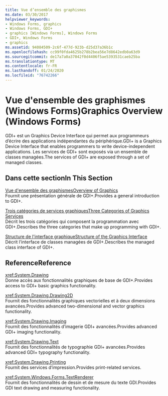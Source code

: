 ```yaml
---
title: Vue d’ensemble des graphismes
ms.date: 03/30/2017
helpviewer_keywords:
- Windows Forms, graphics
- Windows Forms, GDI+
- graphics [Windows Forms], Windows Forms
- GDI+, Windows Forms
- graphics
ms.assetid: 94084509-2c6f-477d-923b-d25d37a36b1c
ms.openlocfilehash: cc99f0fda4625b278b2bea56e7d8642edb0a63d9
ms.sourcegitcommit: de17a7a0a37042f0d4406f5ae5393531caeb25ba
ms.translationtype: MT
ms.contentlocale: fr-FR
ms.lasthandoff: 01/24/2020
ms.locfileid: "76742266"
---
```

# <a name="graphics-overview-windows-forms"></a><span data-ttu-id="c9416-102">Vue d'ensemble des graphismes (Windows Forms)</span><span class="sxs-lookup"><span data-stu-id="c9416-102">Graphics Overview (Windows Forms)</span></span>
<span data-ttu-id="c9416-103">GDI+ est un Graphics Device Interface qui permet aux programmeurs d’écrire des applications indépendantes du périphérique.</span><span class="sxs-lookup"><span data-stu-id="c9416-103">GDI+ is a Graphics Device Interface that enables programmers to write device-independent applications.</span></span> <span data-ttu-id="c9416-104">Les services de GDI+ sont exposés via un ensemble de classes managées.</span><span class="sxs-lookup"><span data-stu-id="c9416-104">The services of GDI+ are exposed through a set of managed classes.</span></span>  
  
## <a name="in-this-section"></a><span data-ttu-id="c9416-105">Dans cette section</span><span class="sxs-lookup"><span data-stu-id="c9416-105">In This Section</span></span>  
 [<span data-ttu-id="c9416-106">Vue d'ensemble des graphismes</span><span class="sxs-lookup"><span data-stu-id="c9416-106">Overview of Graphics</span></span>](overview-of-graphics.md)  
 <span data-ttu-id="c9416-107">Fournit une présentation générale de GDI+.</span><span class="sxs-lookup"><span data-stu-id="c9416-107">Provides a general introduction to GDI+.</span></span>  
  
 [<span data-ttu-id="c9416-108">Trois catégories de services graphiques</span><span class="sxs-lookup"><span data-stu-id="c9416-108">Three Categories of Graphics Services</span></span>](three-categories-of-graphics-services.md)  
 <span data-ttu-id="c9416-109">Décrit les trois catégories qui composent la programmation avec GDI+.</span><span class="sxs-lookup"><span data-stu-id="c9416-109">Describes the three categories that make up programming with GDI+.</span></span>  
  
 [<span data-ttu-id="c9416-110">Structure de l'interface graphique</span><span class="sxs-lookup"><span data-stu-id="c9416-110">Structure of the Graphics Interface</span></span>](structure-of-the-graphics-interface.md)  
 <span data-ttu-id="c9416-111">Décrit l’interface de classes managées de GDI+.</span><span class="sxs-lookup"><span data-stu-id="c9416-111">Describes the managed class interface of GDI+.</span></span>  
  
## <a name="reference"></a><span data-ttu-id="c9416-112">Reference</span><span class="sxs-lookup"><span data-stu-id="c9416-112">Reference</span></span>  
 <xref:System.Drawing>  
 <span data-ttu-id="c9416-113">Donne accès aux fonctionnalités graphiques de base de GDI+.</span><span class="sxs-lookup"><span data-stu-id="c9416-113">Provides access to GDI+ basic graphics functionality.</span></span>  
  
 <xref:System.Drawing.Drawing2D>  
 <span data-ttu-id="c9416-114">Fournit des fonctionnalités graphiques vectorielles et à deux dimensions avancées.</span><span class="sxs-lookup"><span data-stu-id="c9416-114">Provides advanced two-dimensional and vector graphics functionality.</span></span>  
  
 <xref:System.Drawing.Imaging>  
 <span data-ttu-id="c9416-115">Fournit des fonctionnalités d’imagerie GDI+ avancées.</span><span class="sxs-lookup"><span data-stu-id="c9416-115">Provides advanced GDI+ imaging functionality.</span></span>  
  
 <xref:System.Drawing.Text>  
 <span data-ttu-id="c9416-116">Fournit des fonctionnalités de typographie GDI+ avancées.</span><span class="sxs-lookup"><span data-stu-id="c9416-116">Provides advanced GDI+ typography functionality.</span></span>  
  
 <xref:System.Drawing.Printing>  
 <span data-ttu-id="c9416-117">Fournit des services d’impression.</span><span class="sxs-lookup"><span data-stu-id="c9416-117">Provides print-related services.</span></span>  
  
 <xref:System.Windows.Forms.TextRenderer>  
 <span data-ttu-id="c9416-118">Fournit des fonctionnalités de dessin et de mesure du texte GDI.</span><span class="sxs-lookup"><span data-stu-id="c9416-118">Provides GDI text drawing and measuring functionality.</span></span>
